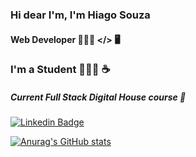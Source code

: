 ### Hi dear I'm, I'm Hiago Souza

####  Web Developer 👨🏽‍💻 </> 🖥

### I'm a Student 🧙🏿‍♂️ ☕️

##### Current Full Stack Digital House course 🧠


[![Linkedin Badge](https://img.shields.io/badge/-Hiago%20Souza-6633cc?style=black-square&logo=Linkedin&logoColor=white&link=https://www.linkedin.com/in/hiago-henrique-souza-aguiar-12b65a1bb/)](https://www.linkedin.com/in/hiago-henrique-souza-aguiar-12b65a1bb//) 

[![Anurag's GitHub stats](https://github-readme-stats.vercel.app/api?username=souz-dev)](https://github.com/souz-dev/github-readme-stats)



<!--
**souz-dev/souz-dev** is a ✨ _special_ ✨ repository because its `README.md` (this file) appears on your GitHub profile.

Here are some ideas to get you started:

- 🔭 I’m currently working on ...
- 🌱 I’m currently learning ...
- 👯 I’m looking to collaborate on ...
- 🤔 I’m looking for help with ...
- 💬 Ask me about ...
- 📫 How to reach me: ...
- 😄 Pronouns: ...
- ⚡ Fun fact: ...
-->

